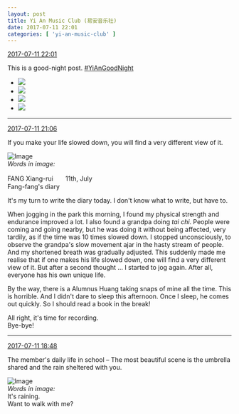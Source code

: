 ```yaml
---
layout: post
title: Yi An Music Club (易安音乐社)
date: 2017-07-11 22:01
categories: [ 'yi-an-music-club' ]
---
```


<div class="weibo-info">
  <a href="http://weibo.com/6094546964/FbW0r3eWV">2017-07-11 22:01</a>
</div>

This is a good-night post. [#YiAnGoodNight](http://weibo.com/p/10080892b104a59bff303ca883e7931b5b916e)

<!-- more -->

<ul class="weibo-pic-list-2">
  <li class="weibo-pic">
    <a href="https://wx3.sinaimg.cn/mw690/006Es64Agy1fhgab8pqv6j31w02iokjo.jpg"><img src="https://wx3.sinaimg.cn/thumb150/006Es64Agy1fhgab8pqv6j31w02iokjo.jpg" /></a>
  </li>
  <li class="weibo-pic">
    <a href="https://wx4.sinaimg.cn/mw690/006Es64Agy1fhgabpt5vij31w02iou10.jpg"><img src="https://wx4.sinaimg.cn/thumb150/006Es64Agy1fhgabpt5vij31w02iou10.jpg" /></a>
  </li>
  <li class="weibo-pic">
    <a href="https://wx2.sinaimg.cn/mw690/006Es64Agy1fhgabhge77j31w02iob2c.jpg"><img src="https://wx2.sinaimg.cn/thumb150/006Es64Agy1fhgabhge77j31w02iob2c.jpg" /></a>
  </li>
  <li class="weibo-pic">
    <a href="https://wx1.sinaimg.cn/mw690/006Es64Agy1fhgab0mp23j31w02io1l0.jpg"><img src="https://wx1.sinaimg.cn/thumb150/006Es64Agy1fhgab0mp23j31w02io1l0.jpg" /></a>
  </li>
</ul>

---

<div class="weibo-info">
  <a href="http://weibo.com/6094546964/FbVEgFMtY">2017-07-11 21:06</a>
</div>

If you make your life slowed down, you will find a very different view of it.

![Image](https://wx3.sinaimg.cn/mw690/006Es64Agy1fhg8zq5hsdj32c03407wj.jpg)  
*Words in image:*

FANG Xiang-rui　　11th, July  
Fang-fang's diary

It's my turn to write the diary today. I don't know what to write, but have to.

When jogging in the park this morning, I found my physical strength and endurance improved a lot. I also found a grandpa doing *tai chi*. People were coming and going nearby, but he was doing it without being affected, very tardily, as if the time was 10 times slowed down. I stopped unconsciously, to observe the grandpa's slow movement ajar in the hasty stream of people. And my shortened breath was gradually adjusted. This suddenly made me realise that if one makes his life slowed down, one will find a very different view of it. But after a second thought … I started to jog again. After all, everyone has his own unique life.

By the way, there is a Alumnus Huang taking snaps of mine all the time. This is horrible. And I didn't dare to sleep this afternoon. Once I sleep, he comes out quickly. So I should read a book in the break!

All right, it's time for recording.  
Bye-bye!

---

<div class="weibo-info">
  <a href="http://weibo.com/6094546964/FbUKdtqxi">2017-07-11 18:48</a>
</div>

The member's daily life in school – The most beautiful scene is the umbrella shared and the rain sheltered with you.

![Image](https://wx2.sinaimg.cn/mw690/006Es64Agy1fhg4z4v9xrj319y19yb29.jpg)  
*Words in image:*  
It's raining.  
Want to walk with me?
